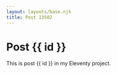 ```yaml
---
layout: layouts/base.njk
title: Post 13502
---
```


# Post {{ id }}

This is post {{ id }} in my Eleventy project.
